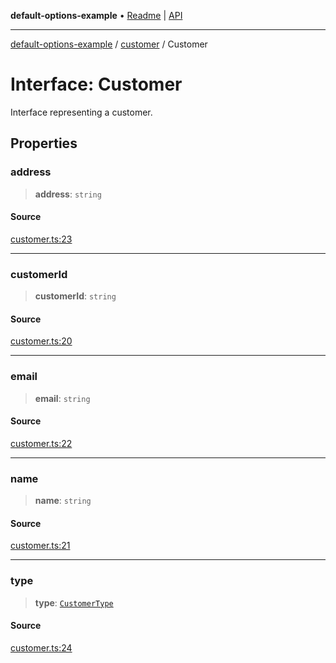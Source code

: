 **default-options-example** • [Readme](../../README.md) \| [API](../../modules.md)

***

[default-options-example](../../README.md) / [customer](../README.md) / Customer

# Interface: Customer

Interface representing a customer.

## Properties

### address

> **address**: `string`

#### Source

[customer.ts:23](https://github.com/tgreyuk/typedoc-plugin-markdown-examples/blob/4bb8c5d/examples/01-typedoc-plugin-markdown/src/customer.ts#L23)

***

### customerId

> **customerId**: `string`

#### Source

[customer.ts:20](https://github.com/tgreyuk/typedoc-plugin-markdown-examples/blob/4bb8c5d/examples/01-typedoc-plugin-markdown/src/customer.ts#L20)

***

### email

> **email**: `string`

#### Source

[customer.ts:22](https://github.com/tgreyuk/typedoc-plugin-markdown-examples/blob/4bb8c5d/examples/01-typedoc-plugin-markdown/src/customer.ts#L22)

***

### name

> **name**: `string`

#### Source

[customer.ts:21](https://github.com/tgreyuk/typedoc-plugin-markdown-examples/blob/4bb8c5d/examples/01-typedoc-plugin-markdown/src/customer.ts#L21)

***

### type

> **type**: [`CustomerType`](../enumerations/CustomerType.md)

#### Source

[customer.ts:24](https://github.com/tgreyuk/typedoc-plugin-markdown-examples/blob/4bb8c5d/examples/01-typedoc-plugin-markdown/src/customer.ts#L24)
